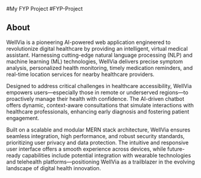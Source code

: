 #My FYP Project
#FYP-Project
## About

WellVia is a pioneering AI-powered web application engineered to revolutionize digital healthcare by providing an intelligent, virtual medical assistant. Harnessing cutting-edge natural language processing (NLP) and machine learning (ML) technologies, WellVia delivers precise symptom analysis, personalized health monitoring, timely medication reminders, and real-time location services for nearby healthcare providers.

Designed to address critical challenges in healthcare accessibility, WellVia empowers users—especially those in remote or underserved regions—to proactively manage their health with confidence. The AI-driven chatbot offers dynamic, context-aware consultations that simulate interactions with healthcare professionals, enhancing early diagnosis and fostering patient engagement.

Built on a scalable and modular MERN stack architecture, WellVia ensures seamless integration, high performance, and robust security standards, prioritizing user privacy and data protection. The intuitive and responsive user interface offers a smooth experience across devices, while future-ready capabilities include potential integration with wearable technologies and telehealth platforms—positioning WellVia as a trailblazer in the evolving landscape of digital health innovation.
